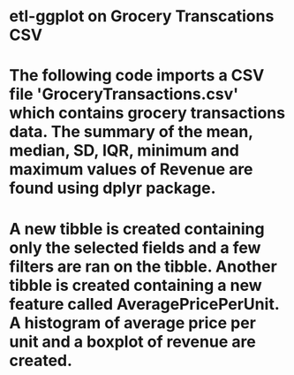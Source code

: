 # etl-ggplot on Grocery Transcations CSV
# The following code imports a CSV file 'GroceryTransactions.csv' which contains grocery transactions data. The summary of the mean, median, SD, IQR, minimum and maximum values of Revenue are found using dplyr package.
# A new tibble is created containing only the selected fields and a few filters are ran on the tibble. Another tibble is created containing a new feature called AveragePricePerUnit. A histogram of average price per unit and a boxplot of revenue are created.
